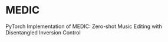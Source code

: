 # MEDIC
PyTorch Implementation of MEDIC: Zero-shot Music Editing with Disentangled Inversion Control
